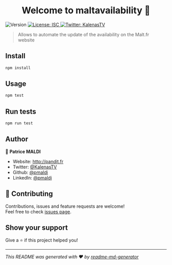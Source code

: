 <h1 align="center">Welcome to maltavailability 👋</h1>
<p>
  <img alt="Version" src="https://img.shields.io/badge/version-1.0.0-blue.svg?cacheSeconds=2592000" />
  <a href="#" target="_blank">
    <img alt="License: ISC" src="https://img.shields.io/badge/License-ISC-yellow.svg" />
  </a>
  <a href="https://twitter.com/KalenasTV" target="_blank">
    <img alt="Twitter: KalenasTV" src="https://img.shields.io/twitter/follow/KalenasTV.svg?style=social" />
  </a>
</p>

> Allows to automate the update of the availability on the Malt.fr website

## Install

```sh
npm install
```

## Usage

```sh
npm test
```

## Run tests

```sh
npm run test
```

## Author

👤 **Patrice MALDI**

* Website: http://pandit.fr
* Twitter: [@KalenasTV](https://twitter.com/KalenasTV)
* Github: [@pmaldi](https://github.com/pmaldi)
* LinkedIn: [@pmaldi](https://linkedin.com/in/pmaldi)

## 🤝 Contributing

Contributions, issues and feature requests are welcome!<br />Feel free to check [issues page](https://github.com/pmaldi/maltAvailability/issues). 

## Show your support

Give a ⭐️ if this project helped you!

***
_This README was generated with ❤️ by [readme-md-generator](https://github.com/kefranabg/readme-md-generator)_